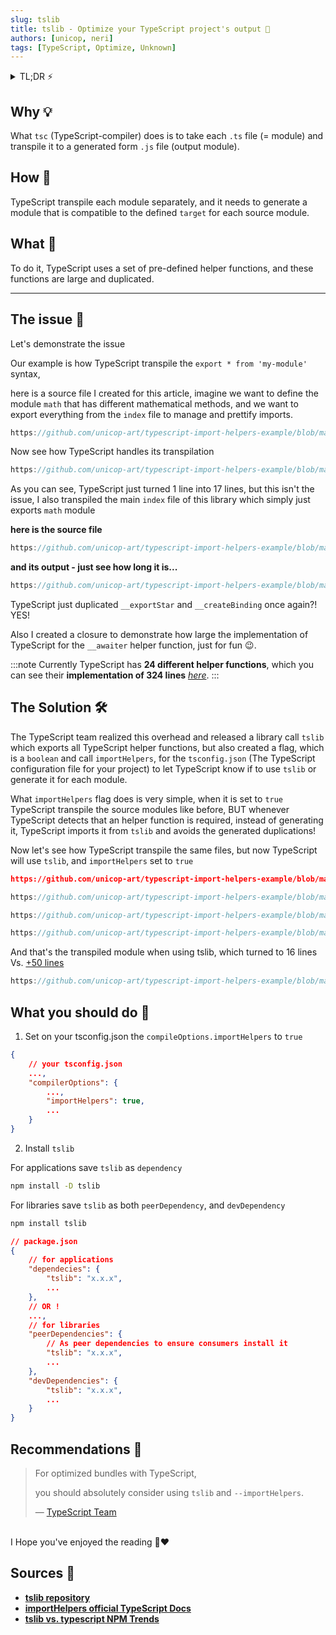 ```yaml
---
slug: tslib
title: tslib - Optimize your TypeScript project's output 🧿
authors: [unicop, neri]
tags: [TypeScript, Optimize, Unknown]
---
```


<details>
    <summary>TL;DR ⚡️</summary>
    
    1. Add to your <code>tsconifg.json</code> <code>compilerOptions.importHelpers</code> to <code>true</code>.

<br/>
2. Install <code>tslib</code> as <code>dependency</code> for applications, and as <code>peerDependency</code> + <code>devDependency</code> for libraries.

</details>

## Why 💡

What `tsc` (TypeScript-compiler) does is to take each `.ts` file (= module) and transpile it to a generated form `.js` file (output module).

## How 🤯

TypeScript transpile each module separately, and it needs to generate a module that is compatible to the defined `target` for each source module.

## What 🤔

To do it, TypeScript uses a set of pre-defined helper functions, and these functions are large and duplicated.

---

## The issue 🦚

Let's demonstrate the issue

Our example is how TypeScript transpile the `export * from 'my-module'` syntax,

here is a source file I created for this article, imagine we want to define the module `math` that has different mathematical methods, and we want to export everything from the `index` file to manage and prettify imports.

```ts reference title="src/math/index.ts"
https://github.com/unicop-art/typescript-import-helpers-example/blob/main/src/math/index.ts
```

Now see how TypeScript handles its transpilation

```js reference title="dist/no-import-helpers-out-tsc/math/index.js"
https://github.com/unicop-art/typescript-import-helpers-example/blob/main/dist/false-import-helpers-out-tsc/math/index.js#L1-L18

```

As you can see, TypeScript just turned 1 line into 17 lines, but this isn't the issue,
I also transpiled the main `index` file of this library which simply just exports `math` module

**here is the source file**

```ts reference title="src/index.ts"
https://github.com/unicop-art/typescript-import-helpers-example/blob/main/src/index.ts#L6-L20
```

**and its output - just see how long it is...**

```js reference title="dist/no-import-helpers-out-tsc/math/index.js"
https://github.com/unicop-art/typescript-import-helpers-example/blob/main/dist/false-import-helpers-out-tsc/index.js#L1-L80

```

TypeScript just duplicated `__exportStar` and `__createBinding` once again?! YES!

Also I created a closure to demonstrate how large the implementation of TypeScript for the `__awaiter` helper function, just for fun 😉.

:::note
Currently TypeScript has **24 different helper functions**, which you can see their **implementation of 324 lines** _[here](https://github.com/microsoft/tslib/blob/main/tslib.js#L16-L41)_.
:::

## The Solution 🛠

The TypeScript team realized this overhead and released a library call `tslib` which exports all TypeScript helper functions, but also created a flag, which is a `boolean` and call `importHelpers`, for the `tsconfig.json` (The TypeScript configuration file for your project) to let TypeScript know if to use `tslib` or generate it for each module.

What `importHelpers` flag does is very simple, when it is set to `true` TypeScript transpile the source modules like before, BUT whenever TypeScript detects that an helper function is required, instead of generating it, TypeScript imports it from `tslib` and avoids the generated duplications!

Now let's see how TypeScript transpile the same files, but now TypeScript will use `tslib`, and `importHelpers` set to `true`

```json reference title="tsconfig.json when 'importHelpers' is set to 'true'"
https://github.com/unicop-art/typescript-import-helpers-example/blob/main/tsconfig.true-import-helpers.json#L1-L17

```

```ts reference title="src/math/index.ts - source"
https://github.com/unicop-art/typescript-import-helpers-example/blob/main/src/math/index.ts
```

```js reference title="dist/math/index.js - transpiled using tslib (previously was 17 lines see above 👆)"
https://github.com/unicop-art/typescript-import-helpers-example/blob/main/dist/true-import-helpers-out-tsc/math/index.js#L1-L5
```

```ts reference title="src/index.ts - source"
https://github.com/unicop-art/typescript-import-helpers-example/blob/main/src/index.ts#L4-L30
```

And that's the transpiled module when using tslib, which turned to 16 lines Vs. [+50 lines](#the-issue-)

```js reference title="dist/index.js"
https://github.com/unicop-art/typescript-import-helpers-example/blob/main/dist/true-import-helpers-out-tsc/index.js#L7-L30
```

## What you should do 💎

1. Set on your tsconfig.json the `compileOptions.importHelpers` to `true`

```json title="YOUR tsconfig.json"
{
    // your tsconfig.json
    ...,
    "compilerOptions": {
        ...,
        "importHelpers": true,
        ...
    }
}
```

2. Install `tslib`

For applications save `tslib` as `dependency`

```bash
npm install -D tslib
```

For libraries save `tslib` as both `peerDependency`, and `devDependency`

```bash
npm install tslib
```

```json
// package.json
{
    // for applications
    "dependecies": {
        "tslib": "x.x.x",
        ...
    },
    // OR !
    ...,
    // for libraries
    "peerDependencies": {
        // As peer dependencies to ensure consumers install it
        "tslib": "x.x.x",
        ...
    },
    "devDependencies": {
        "tslib": "x.x.x",
        ...
    }
}
```

## Recommendations 🙌

<!-- - The TypeScript team is recommending it on the `tslib` readme, and I will quote -->

> For optimized bundles with TypeScript,
>
> you should absolutely consider using `tslib` and `--importHelpers`.
>
> — [TypeScript Team](https://github.com/Microsoft/tslib#tslib)

<br/>
I Hope you've enjoyed the reading 🙏❤️

## Sources 🔗

- **[tslib repository](https://github.com/Microsoft/tslib#tslib)**
- **[importHelpers official TypeScript Docs](https://www.typescriptlang.org/tsconfig#importHelpers)**
- **[tslib vs. typescript NPM Trends](https://npmtrends.com/tslib-vs-typescript)**
